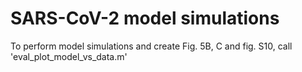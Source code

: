 # SARS-CoV-2 model simulations
To perform model simulations and create Fig. 5B, C and fig. S10, call 'eval_plot_model_vs_data.m'
